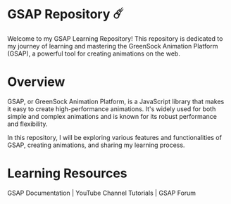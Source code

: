 # GSAP Repository ☄️
Welcome to my GSAP Learning Repository! This repository is dedicated to my journey of learning and mastering the GreenSock Animation Platform (GSAP), a powerful tool for creating animations on the web.

# Overview
GSAP, or GreenSock Animation Platform, is a JavaScript library that makes it easy to create high-performance animations. It's widely used for both simple and complex animations and is known for its robust performance and flexibility.

In this repository, I will be exploring various features and functionalities of GSAP, creating animations, and sharing my learning process.

# Learning Resources
GSAP Documentation | YouTube Channel Tutorials | GSAP Forum
